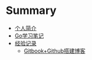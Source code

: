 # Summary

* [个人简介](content/README.md)
* [Go学习笔记](content/go/README.md)
* [经验记录](content/record/README.md)
	* [Gitbook+Github搭建博客](content/record/gitbook.md)

